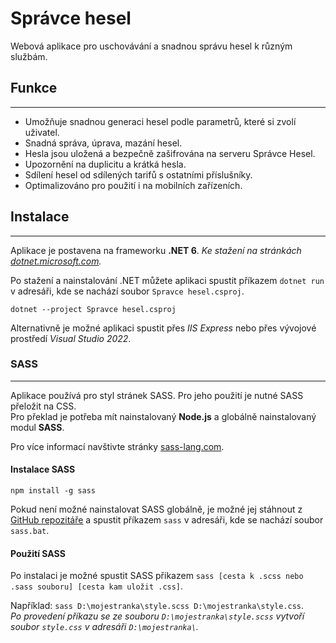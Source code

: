 # **Správce hesel**

Webová aplikace pro uschovávání a snadnou správu hesel k různým službám.

## **Funkce**

----------

- Umožňuje snadnou generaci hesel podle parametrů, které si zvolí uživatel.
- Snadná správa, úprava, mazání hesel.
- Hesla jsou uložená a bezpečně zašifrována na serveru Správce Hesel.
- Upozornění na duplicitu a krátká hesla.
- Sdílení hesel od sdílených tarifů s ostatními příslušníky.
- Optimalizováno pro použití i na mobilních zařízeních.

## **Instalace**

----------

Aplikace je postavena na frameworku **.NET 6**. *Ke stažení na stránkách [dotnet.microsoft.com](https://dotnet.microsoft.com/en-us/download/dotnet/6.0).*

Po stažení a nainstalování .NET můžete aplikaci spustit příkazem `dotnet run` v adresáři, kde se nachází soubor `Spravce hesel.csproj`.

`dotnet --project Spravce hesel.csproj`

Alternativně je možné aplikaci spustit přes *IIS Express* nebo přes vývojové prostředí *Visual Studio 2022*.

### **SASS**

----------

Aplikace používá pro styl stránek SASS. Pro jeho použití je nutné SASS přeložit na CSS.\
Pro překlad je potřeba mít nainstalovaný **Node.js** a globálně nainstalovaný modul **SASS**.

Pro více informací navštivte stránky [sass-lang.com](https://sass-lang.com/).

#### **Instalace SASS**

`npm install -g sass`

Pokud není možné nainstalovat SASS globálně, je možné jej stáhnout z [GitHub repozitáře](https://github.com/sass/dart-sass/releases) a spustit příkazem `sass` v adresáři, kde se nachází soubor `sass.bat`.

#### **Použití SASS**

Po instalaci je možné spustit SASS přikazem `sass [cesta k .scss nebo .sass souboru] [cesta kam uložit .css]`.

Například: `sass D:\mojestranka\style.scss D:\mojestranka\style.css`.\
*Po provedení příkazu se ze souboru `D:\mojestranka\style.scss` vytvoří soubor `style.css` v adresáři `D:\mojestranka\`.*
